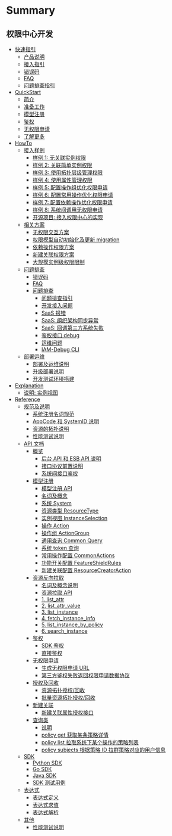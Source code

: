 # Summary

## 权限中心开发

* [快速指引]()
    * [产品说明](6.0/权限中心/产品白皮书/产品简介/README.md)
    * [接入指引](HowTo/Guide.md)
    * [错误码](HowTo/FAQ/ErrorCode.md)
    * [FAQ](HowTo/FAQ/FAQ.md)
    * [问题排查指引](HowTo/FAQ/Guide.md)
* [QuickStart]()
    * [简介](QuickStart/01-Begin.md)
    * [准备工作](QuickStart/02-Prepare.md)
    * [模型注册](QuickStart/03-Model.md)
    * [鉴权](QuickStart/04-Auth.md)
    * [无权限申请](QuickStart/05-Application.md)
    * [了解更多](QuickStart/06-More.md)
* [HowTo]()
    * [接入样例]()
        * [样例 1: 无关联实例权限](HowTo/Examples/01-ActionWithoutResource.md)
        * [样例 2: 关联简单实例权限](HowTo/Examples/02-ActionWithResource.md)
        * [样例 3: 使用拓扑层级管理权限](HowTo/Examples/03-Topology.md)
        * [样例 4: 使用属性管理权限](HowTo/Examples/04-Attribute.md)
        * [样例 5: 配置操作组优化权限申请](HowTo/Examples/05-ActionGroup.md)
        * [样例 6: 配置常用操作优化权限申请](HowTo/Examples/06-CommonActions.md)
        * [样例 7: 配置依赖操作优化权限申请](HowTo/Examples/07-RelatedActions.md)
        * [样例 8: 系统间调用无权限申请](HowTo/Examples/08-NoPermissionApply.md)
        * [开源项目: 接入权限中心的实现](HowTo/Examples/10-OpenSource.md)
    * [相关方案]()
        * [无权限交互方案](HowTo/NoPermissionApply.md)
        * [权限模型自动初始化及更新 migration](HowTo/Migrateion.md)
        * [依赖操作权限方案](HowTo/RelatedActions.md)
        * [新建关联权限方案](HowTo/ResourceCreatorAction.md)
        * [大规模实例级权限限制](HowTo/LargeScaleInstances.md)
    * [问题排查]()
        * [错误码](HowTo/FAQ/ErrorCode.md)
        * [FAQ](HowTo/FAQ/FAQ.md)
        * [问题排查]()
            * [问题排查指引](HowTo/FAQ/Guide.md)
            * [开发接入问题](HowTo/FAQ/Debug/Develop.md)
            * [SaaS 报错](HowTo/FAQ/Debug/SaaS-DebugTraceAPI.md)
            * [SaaS: 组织架构同步异常](HowTo/FAQ/Debug/SaaS-DeptSync.md)
            * [SaaS: 回调第三方系统失败](HowTo/FAQ/Debug/SaaS-Callback.md)
            * [鉴权接口 debug](HowTo/FAQ/Debug/PolicyAPIDebug.md)
            * [运维问题](HowTo/FAQ/Debug/Deployment.md)
            * [IAM-Debug CLI](HowTo/FAQ/Debug/DebugCLI.md)
    * [部署运维]()
        * [部署及运维说明](HowTo/OPS/Deploy.md)
        * [升级部署说明](HowTo/OPS/Upgrade.md)
        * [开发测试环境搭建](HowTo/OPS/Develop.md)
* [Explanation]()
    * [说明: 实例视图](Explanation/01-InstanceSelection.md)
* [Reference]()
    * [规范及说明]()
        * [系统注册名词规范](Reference/NamingRules.md)
        * [AppCode 和 SystemID 说明](Reference/AppcodeAndSystemID.md)
        * [资源的拓扑说明](Reference/ResourceTopology.md)
        * [性能测试说明](Reference/Benchmark.md)
    * [API 文档]()
        * [概览]()
            * [后台 API 和 ESB API 说明](Reference/API/01-Overview/01-BackendAPIvsESBAPI.md)
            * [接口协议前置说明](Reference/API/01-Overview/02-APIBasicInfo.md)
            * [系统间接口鉴权](Reference/API/01-Overview/03-APIAuth.md)
        * [模型注册]()
            * [模型注册 API](Reference/API/02-Model/00-API.md)
            * [名词及概念](Reference/API/02-Model/00-Concepts.md)
            * [系统 System](Reference/API/02-Model/10-System.md)
            * [资源类型 ResourceType](Reference/API/02-Model/11-ResourceType.md)
            * [实例视图 InstanceSelection](Reference/API/02-Model/12-InstanceSelection.md)
            * [操作 Action](Reference/API/02-Model/13-Action.md)
            * [操作组 ActionGroup](Reference/API/02-Model/14-ActionGroup.md)
            * [通用查询 Common Query](Reference/API/02-Model/15-CommonQuery.md)
            * [系统 token 查询](Reference/API/02-Model/16-Token.md)
            * [常用操作配置 CommonActions](Reference/API/02-Model/17-CommonActions.md)
            * [功能开关配置 FeatureShieldRules](Reference/API/02-Model/18-FeatureShieldRules.md)
            * [新建关联配置 ResourceCreatorAction](Reference/API/02-Model/19-ResourceCreatorAction.md)
        * [资源反向拉取]()
            * [名词及概念说明](Reference/API/03-Callback/00-Concepts.md)
            * [资源拉取 API](Reference/API/03-Callback/01-API.md)
            * [1. list_attr](Reference/API/03-Callback/10-list_attr.md)
            * [2. list_attr_value](Reference/API/03-Callback/11-list_attr_value.md)
            * [3. list_instance](Reference/API/03-Callback/12-list_instance.md)
            * [4. fetch_instance_info](Reference/API/03-Callback/13-fetch_instance_info.md)
            * [5. list_instance_by_policy](Reference/API/03-Callback/14-list_instance_by_policy.md)
            * [6. search_instance](Reference/API/03-Callback/15-search_instance.md)
        * [鉴权]()
            * [SDK 鉴权](Reference/API/04-Auth/01-SDK.md)
            * [直接鉴权](Reference/API/04-Auth/02-DirectAPI.md)
        * [无权限申请]()
            * [生成无权限申请 URL](Reference/API/05-Application/01-GenerateURL.md)
            * [第三方鉴权失败返回权限申请数据协议](Reference/API/05-Application/02-NoPermissionData.md)
        * [授权及回收]()
            * [资源拓扑授权/回收](Reference/API/06-GrantRevoke/01-Topology.md)
            * [批量资源拓扑授权/回收](Reference/API/06-GrantRevoke/02-BatchTopology.md)
        * [新建关联]()
            * [新建关联属性授权接口](Reference/API/07-ResourceCreatorAction/01-Attribute.md)
        * [查询类]()
            * [说明](Reference/API/08-Query/README.md)
            * [policy get 获取某条策略详情](Reference/API/08-Query/01-PolicyGet.md)
            * [policy list 拉取系统下某个操作的策略列表](Reference/API/08-Query/02-PolicyList.md)
            * [policy subjects 根据策略 ID 拉群策略对应的用户信息](Reference/API/08-Query/03-PolicySubjects.md)
    * [SDK]()
        * [Python SDK](Reference/SDK/01-PythonSDK.md)
        * [Go SDK](Reference/SDK/02-GoSDK.md)
        * [Java SDK](Reference/SDK/03-JavaSDK.md)
        * [SDK 测试用例](Reference/SDK/04-SDKTestCase.md)
    * [表达式]()
        * [表达式定义](Reference/Expression/01-Schema.md)
        * [表达式求值](Reference/Expression/02-Eval.md)
        * [表达式解析](Reference/Expression/03-Translate.md)
    * [其他]()
        * [性能测试说明](Reference/Benchmark.md)
